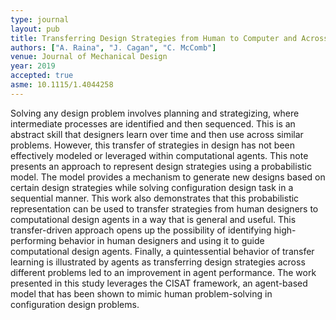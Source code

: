 ```yaml
---
type: journal
layout: pub
title: Transferring Design Strategies from Human to Computer and Across Design Problems
authors: ["A. Raina", "J. Cagan", "C. McComb"]
venue: Journal of Mechanical Design
year: 2019
accepted: true
asme: 10.1115/1.4044258
---
```

Solving any design problem involves planning and strategizing, where intermediate processes are identified and then sequenced. This is an abstract skill that designers learn over time and then use across similar problems. However, this transfer of strategies in design has not been effectively modeled or leveraged within computational agents. This note presents an approach to represent design strategies using a probabilistic model. The model provides a mechanism to generate new designs based on certain design strategies while solving configuration design task in a sequential manner. This work also demonstrates that this probabilistic representation can be used to transfer strategies from human designers to computational design agents in a way that is general and useful. This transfer-driven approach opens up the possibility of identifying high-performing behavior in human designers and using it to guide computational design agents. Finally, a quintessential behavior of transfer learning is illustrated by agents as transferring design strategies across different problems led to an improvement in agent performance. The work presented in this study leverages the CISAT framework, an agent-based model that has been shown to mimic human problem-solving in configuration design problems.
